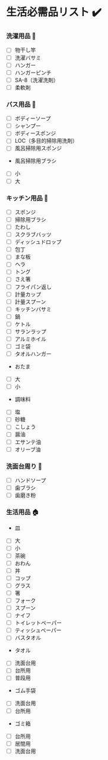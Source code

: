 # 生活必需品リスト :heavy_check_mark:

### 洗濯用品 :tshirt:
- [ ] 物干し竿
- [ ] 洗濯バサミ
- [ ] ハンガー
- [ ] ハンガーピンチ
- [ ] SA-8（洗濯洗剤）
- [ ] 柔軟剤

### バス用品 :bath:
- [ ] ボディーソープ
- [ ] シャンプー
- [ ] ボディースポンジ
- [ ] LOC（多目的掃除用洗剤）
- [ ] 風呂掃除用スポンジ
- 風呂掃除用ブラシ
- [ ] 小
- [ ] 大

### キッチン用品 :hocho:
- [ ] スポンジ
- [ ] 掃除用ブラシ
- [ ] たわし
- [ ] スクラブバッツ
- [ ] ディッシュドロップ
- [ ] 包丁
- [ ] まな板
- [ ] ヘラ
- [ ] トング
- [ ] さえ箸
- [ ] フライパン返し
- [ ] 計量カップ
- [ ] 計量スプーン
- [ ] キッチンバサミ
- [ ] 鍋
- [ ] ケトル
- [ ] サランラップ
- [ ] アルミホイル
- [ ] ゴミ袋
- [ ] タオルハンガー
- おたま
- [ ] 大
- [ ] 小
- 調味料
- [ ] 塩
- [ ] 砂糖
- [ ] こしょう
- [ ] 醤油
- [ ] エサンテ油
- [ ] オリーブ油

### 洗面台周り :potable_water:
- [ ] ハンドソープ
- [ ] 歯ブラシ
- [ ] 歯磨き粉

### 生活用品 :house:
- 皿
- [ ] 大
- [ ] 小
- [ ] 茶碗
- [ ] おわん
- [ ] 丼
- [ ] コップ
- [ ] グラス
- [ ] 箸
- [ ] フォーク
- [ ] スプーン
- [ ] ナイフ
- [ ] トイレットペーパー
- [ ] ティッシュペーパー
- [ ] バスタオル
- タオル
- [ ] 洗面台用
- [ ] 台所用
- [ ] 普段用
- ゴム手袋
- [ ] 洗面台用
- [ ] 台所用
- ゴミ箱
- [ ] 台所用
- [ ] 居間用
- [ ] 洗面台用
